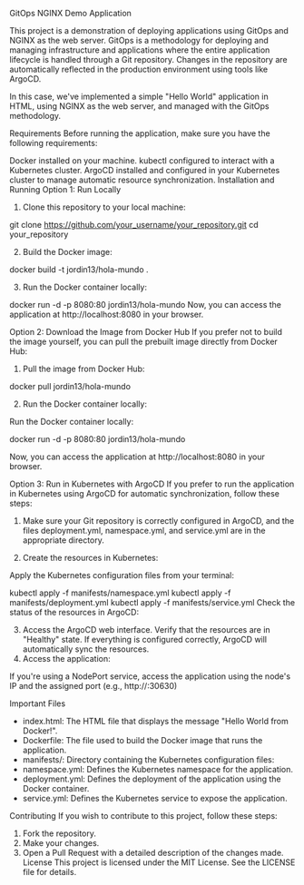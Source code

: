 GitOps NGINX Demo Application

This project is a demonstration of deploying applications using GitOps and NGINX as the web server. GitOps is a methodology for deploying and managing infrastructure and applications where the entire application lifecycle is handled through a Git repository. Changes in the repository are automatically reflected in the production environment using tools like ArgoCD.

In this case, we've implemented a simple "Hello World" application in HTML, using NGINX as the web server, and managed with the GitOps methodology.

Requirements
Before running the application, make sure you have the following requirements:

Docker installed on your machine.
kubectl configured to interact with a Kubernetes cluster.
ArgoCD installed and configured in your Kubernetes cluster to manage automatic resource synchronization.
Installation and Running
Option 1: Run Locally

1. Clone this repository to your local machine:

git clone https://github.com/your_username/your_repository.git
cd your_repository

2. Build the Docker image:

docker build -t jordin13/hola-mundo .

3.  Run the Docker container locally:

docker run -d -p 8080:80 jordin13/hola-mundo
Now, you can access the application at http://localhost:8080 in your browser.

Option 2: Download the Image from Docker Hub
If you prefer not to build the image yourself, you can pull the prebuilt image directly from Docker Hub:

1. Pull the image from Docker Hub:

docker pull jordin13/hola-mundo

2. Run the Docker container locally:

Run the Docker container locally:   

docker run -d -p 8080:80 jordin13/hola-mundo

Now, you can access the application at http://localhost:8080 in your browser.

Option 3: Run in Kubernetes with ArgoCD
If you prefer to run the application in Kubernetes using ArgoCD for automatic synchronization, follow these steps:

1. Make sure your Git repository is correctly configured in ArgoCD, and the files deployment.yml, namespace.yml, and service.yml are in the appropriate directory.

2. Create the resources in Kubernetes:

Apply the Kubernetes configuration files from your terminal:

kubectl apply -f manifests/namespace.yml
kubectl apply -f manifests/deployment.yml
kubectl apply -f manifests/service.yml
Check the status of the resources in ArgoCD:

3. Access the ArgoCD web interface.
Verify that the resources are in "Healthy" state.
If everything is configured correctly, ArgoCD will automatically sync the resources.
4. Access the application:

If you're using a NodePort service, access the application using the node's IP and the assigned port (e.g., http://<node-ip>:30630)

Important Files
- index.html: The HTML file that displays the message "Hello World from Docker!".
- Dockerfile: The file used to build the Docker image that runs the application.
- manifests/: Directory containing the Kubernetes configuration files:
- namespace.yml: Defines the Kubernetes namespace for the application.
- deployment.yml: Defines the deployment of the application using the Docker container.
- service.yml: Defines the Kubernetes service to expose the application.

Contributing
If you wish to contribute to this project, follow these steps:

1. Fork the repository.
2. Make your changes.
3. Open a Pull Request with a detailed description of the changes made.
License
This project is licensed under the MIT License. See the LICENSE file for details.



